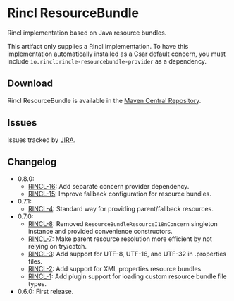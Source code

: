# Rincl ResourceBundle

Rincl implementation based on Java resource bundles.

This artifact only supplies a Rincl implementation. To have this implementation automatically installed as a Csar default concern, you must include `io.rincl:rincle-resourcebundle-provider` as a dependency.

## Download

Rincl ResourceBundle is available in the [Maven Central Repository](http://search.maven.org/#search%7Cga%7C1%7Cg%3A%22io.rincl%22%20AND%20a%3A%22rincl-resourcebundle%22).

## Issues

Issues tracked by [JIRA](https://globalmentor.atlassian.net/browse/RINCL).

## Changelog

- 0.8.0:
	* [RINCL-16](https://globalmentor.atlassian.net/browse/RINCL-16): Add separate concern provider dependency.
	* [RINCL-15](https://globalmentor.atlassian.net/browse/RINCL-15): Improve fallback configuration for resource bundles.
- 0.7.1:
	* [RINCL-4](https://globalmentor.atlassian.net/browse/RINCL-4): Standard way for providing parent/fallback resources.
- 0.7.0:
	* [RINCL-8](https://globalmentor.atlassian.net/browse/RINCL-8): Removed `ResourceBundleResourceI18nConcern` singleton instance and provided convenience constructors.
	* [RINCL-7](https://globalmentor.atlassian.net/browse/RINCL-7): Make parent resource resolution more efficient by not relying on try/catch.
	* [RINCL-3](https://globalmentor.atlassian.net/browse/RINCL-3): Add support for UTF-8, UTF-16, and UTF-32 in .properties files.
	* [RINCL-2](https://globalmentor.atlassian.net/browse/RINCL-2): Add support for XML properties resource bundles.
	* [RINCL-1](https://globalmentor.atlassian.net/browse/RINCL-1): Add plugin support for loading custom resource bundle file types.
- 0.6.0: First release.
